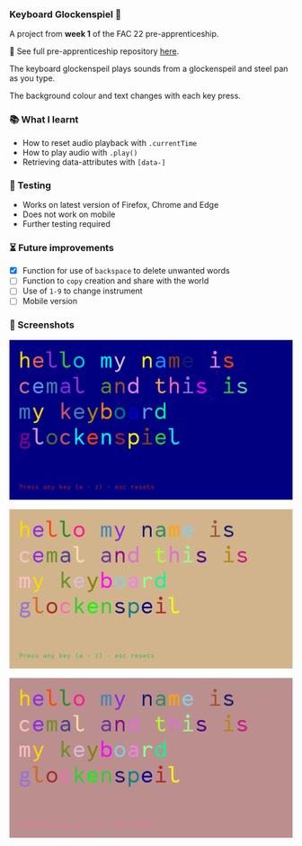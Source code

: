 ### Keyboard Glockenspiel 🎹

A project from **week 1** of the FAC 22 pre-apprenticeship. 

💾 See full pre-apprenticeship repository [here](https://github.com/cemalokten/fac-pre-apprenticeship). 

The keyboard glockenspeil plays sounds from a glockenspeil and steel pan as you type. 

The background colour and text changes with each key press. 

### 📚 What I learnt
- How to reset audio playback with `.currentTime`
- How to play audio with `.play()`
- Retrieving data-attributes with `[data-]`

### 🦺 Testing
- Works on latest version of Firefox, Chrome and Edge
- Does not work on mobile
- Further testing required

### ⏳ Future improvements
- [x] Function for use of `backspace` to delete unwanted words
- [ ] Function to `copy` creation and share with the world
- [ ] Use of `1-9` to change instrument
- [ ] Mobile version

### 👀 Screenshots

![Keyboard Glockenspiel](images/keyboard-glockenspiel-0.png)

![Keyboard Glockenspiel](images/keyboard-glockenspiel-1.png)

![Keyboard Glockenspiel](images/keyboard-glockenspiel-2.png)
